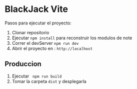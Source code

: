 # BlackJack Vite

Pasos para ejecutar el proyecto:

1. Clonar repositorio
2. Ejecutar ```npm install``` para reconstruir los modulos de note
3. Correr el devServer ```npm run dev```
4. Abrir el proyecto en : ```http://localhost```


## Produccion

1. Ejecutar ``` npm run build```
2. Tomar la carpeta ```dist``` y desplegarla